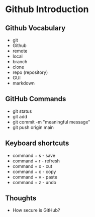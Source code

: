 # Github Introduction

## Github Vocabulary
- git
- Github
- remote
- local
- branch
- clone
- repo (repository)
- GUI
- markdown


## GitHub Commands
- git status
- git add <file-name>
- git commit -m "meaningful message"
- git push origin main

## Keyboard shortcuts
- command + s - save
- command + r - refresh
- command + x - cut
- command + c - copy
- command + v - paste
- command + z - undo

## Thoughts
- How secure is GitHub?
